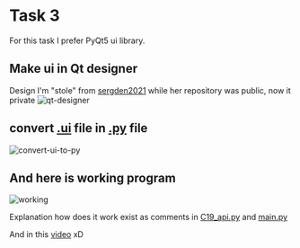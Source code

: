 # Task 3

For this task I prefer PyQt5 ui library.

## Make ui in Qt designer

Design I'm "stole" from [sergden2021](https://github.com/sergden2021) while her repository was public, now it private
![qt-designer](https://user-images.githubusercontent.com/43368065/125160735-3ae73e80-e187-11eb-87a3-2f5cdf97b243.png)

## convert [.ui](C19_task3.ui) file in [.py](c19_ui.py) file

![convert-ui-to-py](https://user-images.githubusercontent.com/43368065/125160741-3de22f00-e187-11eb-8ef7-99771c69cdba.png)

## And here is working program

![working](https://user-images.githubusercontent.com/43368065/125160743-40448900-e187-11eb-91b4-984a8904d2b3.png)

Explanation how does it work exist as comments in [C19_api.py](c19_api.py)
and
[main.py](main.py)

And in this [video](https://www.youtube.com/watch?v=dQw4w9WgXcQ) xD
